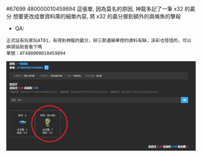 #67699
480000010459894 這張單, 因為莫名的原因, 神龍多記了一筆 x32 的贏分
想要更改成單資料庫的細單內容, 將 x32 的贏分挪到額外的兩條魚的擊殺

* QA:
```
正式站有玩家玩AT01，有得到神龍的贏分，研三那邊細單撈的資料有缺，派彩也怪怪的，可以麻煩協助查看下嗎
單號：AT480000010459894
```
![issue](https://github.com/s9256001/at_issue/blob/main/2023-05-21_480000010459894/issue.png "")
